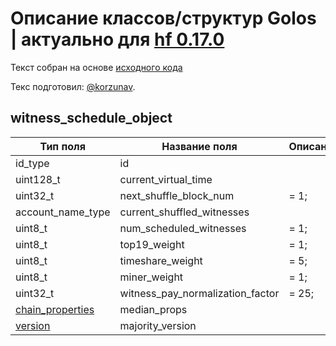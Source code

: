 # Описание классов/структур Golos | актуально для [hf 0.17.0](https://github.com/GolosChain/golos/releases/tag/v0.17.0)
Текст собран на основе [исходного кода](https://github.com/GolosChain/golos/tree/master/libraries/chain/include/golos/chain/witness_objects.hpp)

Текс подготовил: [@korzunav](https://golos.io/@korzunav).

## witness_schedule_object


|Тип поля|Название поля|Описание|
|--------|-------------|--------|
|id_type|id||
|uint128_t|current_virtual_time||
|uint32_t|next_shuffle_block_num|= 1;|
|account_name_type|current_shuffled_witnesses||
|uint8_t|num_scheduled_witnesses|= 1;|
|uint8_t|top19_weight|= 1;|
|uint8_t|timeshare_weight|= 5;|
|uint8_t|miner_weight|= 1;|
|uint32_t|witness_pay_normalization_factor|= 25;|
|[chain_properties](chain_properties.md)|median_props||
|[version](version.md)|majority_version||
